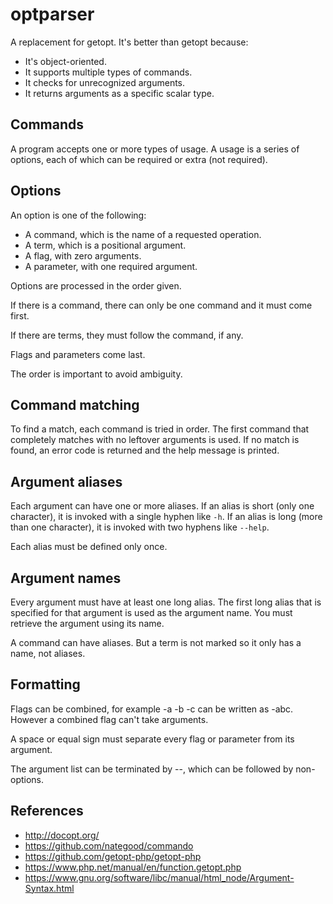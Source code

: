 # optparser
A replacement for getopt. It's better than getopt because:
- It's object-oriented.
- It supports multiple types of commands.
- It checks for unrecognized arguments.
- It returns arguments as a specific scalar type.

## Commands

A program accepts one or more types of usage. A usage is a series of options,
each of which can be required or extra (not required).

## Options

An option is one of the following:
- A command, which is the name of a requested operation.
- A term, which is a positional argument.
- A flag, with zero arguments.
- A parameter, with one required argument.

Options are processed in the order given.

If there is a command, there can only be one command and it must come first.

If there are terms, they must follow the command, if any.

Flags and parameters come last.

The order is important to avoid ambiguity.

## Command matching

To find a match, each command is tried in order. The first command that
completely matches with no leftover arguments is used. If no match is found, an
error code is returned and the help message is printed.

## Argument aliases

Each argument can have one or more aliases. If an alias is short (only one
character), it is invoked with a single hyphen like `-h`. If an alias is long
(more than one character), it is invoked with two hyphens like `--help`.

Each alias must be defined only once.

## Argument names

Every argument must have at least one long alias. The first long alias that is
specified for that argument is used as the argument name. You must retrieve the
argument using its name.

A command can have aliases. But a term is not marked so it only has a name, not
aliases.

## Formatting

Flags can be combined, for example -a -b -c can be written as -abc. However a
combined flag can't take arguments.

A space or equal sign must separate every flag or parameter from its argument.

The argument list can be terminated by --, which can be followed by non-options.

## References
- http://docopt.org/
- https://github.com/nategood/commando
- https://github.com/getopt-php/getopt-php
- https://www.php.net/manual/en/function.getopt.php
- https://www.gnu.org/software/libc/manual/html_node/Argument-Syntax.html
